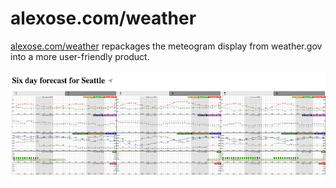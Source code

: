 alexose.com/weather
===================

[alexose.com/weather](https://alexose.com/weather) repackages the meteogram display from weather.gov into a more user-friendly product.

<img src="image.png" width=800 />
